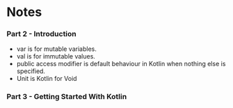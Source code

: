 # Notes

### Part 2 - Introduction

 - var is for mutable variables.
 - val is for immutable values.
 - public access modifier is default behaviour in Kotlin when nothing else is specified.
 - Unit is Kotlin for Void
 
 ### Part 3 - Getting Started With Kotlin
 
 